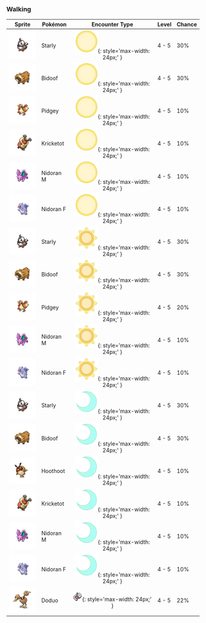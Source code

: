 ### Walking

| Sprite | Pokémon | Encounter Type | Level | Chance |
|:------:|---------|:--------------:|-------|--------|
| ![Starly](../../assets/sprites/starly/front.gif) | Starly | ![Morning](../../assets/encounter_types/morning.png "Morning"){: style='max-width: 24px;' } | 4 - 5 | 30% |
| ![Bidoof](../../assets/sprites/bidoof/front.gif) | Bidoof | ![Morning](../../assets/encounter_types/morning.png "Morning"){: style='max-width: 24px;' } | 4 - 5 | 30% |
| ![Pidgey](../../assets/sprites/pidgey/front.gif) | Pidgey | ![Morning](../../assets/encounter_types/morning.png "Morning"){: style='max-width: 24px;' } | 4 - 5 | 10% |
| ![Kricketot](../../assets/sprites/kricketot/front.gif) | Kricketot | ![Morning](../../assets/encounter_types/morning.png "Morning"){: style='max-width: 24px;' } | 4 - 5 | 10% |
| ![Nidoran M](../../assets/sprites/nidoran-m/front.gif) | Nidoran M | ![Morning](../../assets/encounter_types/morning.png "Morning"){: style='max-width: 24px;' } | 4 - 5 | 10% |
| ![Nidoran F](../../assets/sprites/nidoran-f/front.gif) | Nidoran F | ![Morning](../../assets/encounter_types/morning.png "Morning"){: style='max-width: 24px;' } | 4 - 5 | 10% |
| ![Starly](../../assets/sprites/starly/front.gif) | Starly | ![Day](../../assets/encounter_types/day.png "Day"){: style='max-width: 24px;' } | 4 - 5 | 30% |
| ![Bidoof](../../assets/sprites/bidoof/front.gif) | Bidoof | ![Day](../../assets/encounter_types/day.png "Day"){: style='max-width: 24px;' } | 4 - 5 | 30% |
| ![Pidgey](../../assets/sprites/pidgey/front.gif) | Pidgey | ![Day](../../assets/encounter_types/day.png "Day"){: style='max-width: 24px;' } | 4 - 5 | 20% |
| ![Nidoran M](../../assets/sprites/nidoran-m/front.gif) | Nidoran M | ![Day](../../assets/encounter_types/day.png "Day"){: style='max-width: 24px;' } | 4 - 5 | 10% |
| ![Nidoran F](../../assets/sprites/nidoran-f/front.gif) | Nidoran F | ![Day](../../assets/encounter_types/day.png "Day"){: style='max-width: 24px;' } | 4 - 5 | 10% |
| ![Starly](../../assets/sprites/starly/front.gif) | Starly | ![Night](../../assets/encounter_types/night.png "Night"){: style='max-width: 24px;' } | 4 - 5 | 30% |
| ![Bidoof](../../assets/sprites/bidoof/front.gif) | Bidoof | ![Night](../../assets/encounter_types/night.png "Night"){: style='max-width: 24px;' } | 4 - 5 | 30% |
| ![Hoothoot](../../assets/sprites/hoothoot/front.gif) | Hoothoot | ![Night](../../assets/encounter_types/night.png "Night"){: style='max-width: 24px;' } | 4 - 5 | 10% |
| ![Kricketot](../../assets/sprites/kricketot/front.gif) | Kricketot | ![Night](../../assets/encounter_types/night.png "Night"){: style='max-width: 24px;' } | 4 - 5 | 10% |
| ![Nidoran M](../../assets/sprites/nidoran-m/front.gif) | Nidoran M | ![Night](../../assets/encounter_types/night.png "Night"){: style='max-width: 24px;' } | 4 - 5 | 10% |
| ![Nidoran F](../../assets/sprites/nidoran-f/front.gif) | Nidoran F | ![Night](../../assets/encounter_types/night.png "Night"){: style='max-width: 24px;' } | 4 - 5 | 10% |
| ![Doduo](../../assets/sprites/doduo/front.gif) | Doduo | ![Poké Radar](../../assets/encounter_types/poke_radar.png "Poké Radar"){: style='max-width: 24px;' } | 4 - 5 | 22% |

